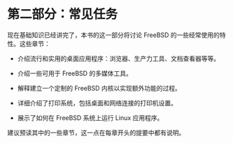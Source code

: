 # 第二部分：常见任务

现在基础知识已经讲完了，本书的这一部分将讨论 FreeBSD 的一些经常使用的特性。这些章节：

- 介绍流行和实用的桌面应用程序：浏览器、生产力工具、文档查看器等等。

- 介绍一些可用于 FreeBSD 的多媒体工具。

- 解释建立一个定制的 FreeBSD 内核以实现额外功能的过程。

- 详细介绍了打印系统，包括桌面和网络连接的打印机设置。

- 展示了如何在 FreeBSD 系统上运行 Linux 应用程序。

建议预读其中的一些章节，这一点在每章开头的提要中都有说明。
